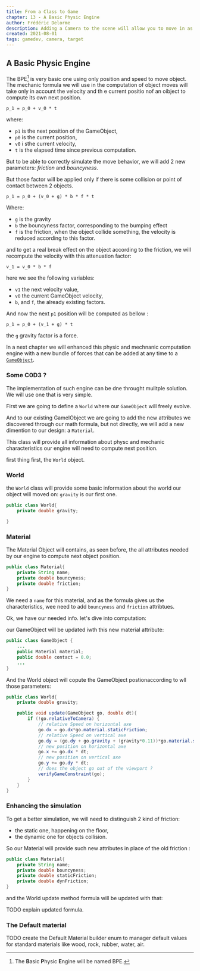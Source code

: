 ```yaml
---
title: From a Class to Game
chapter: 13 - A Basic Physic Engine
author: Frédéric Delorme
description: Adding a Camera to the scene will allow you to move in as you want, and follow a target.
created: 2021-08-01
tags: gamedev, camera, target
---
```


## A Basic Physic Engine

The BPE[^1] is very basic one using only position and speed to move object. The mechanic formula we will use in the computation of object moves will take only in account the velocity and th e current positio nof an oibject to compute its own next position.

```Math
p_1 = p_0 + v_0 * t
```

where:

- `p1` is the next position of the GameObject,
- `p0` is the current position,
- `v0` i sthe current velocity,
- `t` is the elapsed time since previous computation.

But to be able to correctly simulate the move behavior, we will add 2 new parameters: _friction_ and _bouncyness_.

But those factor will be applied only if there is some collision or point of contact between 2 objects.

```Math
p_1 = p_0 + (v_0 + g) * b * f * t
```

Where:

- `g` is the gravity
- `b` the bouncyness factor, corresponding to the bumping effect
- `f` is the friction, when the object collide something, the velocity is reduced according to this factor.
  [^1]: The **B**asic **P**hysic **E**ngine will be named BPE.

and to get a real break effect on the object according to the friction, we will recompute the velocity with this attenuation factor:

```Math
v_1 = v_0 * b * f
```

here we see the following variables:

- `v1` the next velocity value,
- `v0` the current GameObject velocity,
- `b`, and `f`, the already existing factors.

And now the next `p1` position will be computed as bellow :

```Math
p_1 = p_0 + (v_1 + g) * t
```

the `g` gravity factor is a force.

In a next chapter we will enhanced this physic and mechnanic computation engine with a new bundle of forces that can be added at any time to a [`GameObject`](../../../src/main/java/fr/snapgames/fromclasstogame/core/entity/GameObject.java "go a see code for the GameObject class").

### Some C0D3 ?

The implementation of such engine can be dne throught mulitple solution. We will use one that is very simple.

First we are going to define a `World` where our `GameObject` will freely evolve.

And to our existing GameIObject we are going to add the new attributes we discovered through our math formula, but not directly, we will add a new dimention to our design: a `Material`.

This class will provide all information about physc and mechanic characteristics our engine will need to compute next position.

first thing first, the `World` object.

### World

the `World` class will provide some basic information about the world our object will moved on: `gravity` is our first one.

```java
public class World{
    private double gravity;

}
```

### Material

The Material Object will contains, as seen before, the all attributes needed by our engine to compute next object position.

```java
public class Material{
    private String name;
    private double bouncyness;
    private double friction;
}
```

We need a `name` for this material, and as the formula gives us the characteristics, wee need to add `bouncyness` and `friction` attribtues.

Ok, we have our needed info. let's dive into computation:

our GameObject will be updated iwth this new material attribute:

```java
public class GameObject {
    ...
    public Material material;
    public double contact = 0.0;
    ...
}
```

And the World object will copute the GameObject postionaccording to wll those parameters:

```java
public class World{
    private double gravity;

    public void update(GameObject go, double dt){
        if (!go.relativeToCamera) {
            // relative Speed on horizontal axe
            go.dx = go.dx*go.material.staticFriction;
            // relative Speed on vertical axe
            go.dy = (go.dy + go.gravity + (gravity*0.11))*go.material.staticFriction;
            // new position on horizontal axe
            go.x += go.dx * dt;
            // new position on vertical axe
            go.y += go.dy * dt;
            // does the object go out of the viewport ?
            verifyGameConstraint(go);
        }
    }
}
```

### Enhancing the simulation

To get a better simulation, we will need to distinguish 2 kind of friction:

- the static one, happening on the floor,
- the dynamic one for objects collision.

So our Material will provide such new attributes in place of the old friction :

```java
public class Material{
    private String name;
    private double bouncyness;
    private double staticFriction;
    private double dynFriction;
}
```

and the World update method formula will be updated with that:

TODO explain updated formula.

### The Default material

TODO create the Default Material builder enum to manager default values for standard materials like wood, rock, rubber, water, air.
